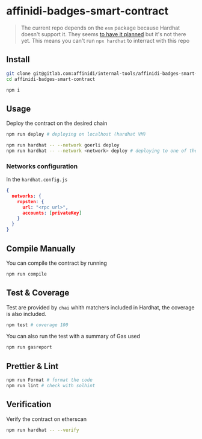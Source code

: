 # affinidi-badges-smart-contract

> The current repo depends on the `esm` package because Hardhat doesn't support it.
> They seems [to have it planned](https://github.com/NomicFoundation/hardhat/issues/957) but it's not there yet.
> This means you can't run `npx hardhat` to interract with this repo

## Install

```sh
git clone git@gitlab.com:affinidi/internal-tools/affinidi-badges-smart-contract.git
cd affinidi-badges-smart-contract
```

```sh
npm i
```

## Usage

Deploy the contract on the desired chain

```sh
npm run deploy # deploying on localhost (hardhat VM)

npm run hardhat -- --network goerli deploy
npm run hardhat -- --network <network> deploy # deploying to one of the configured network
```

### Networks configuration

In the `hardhat.config.js`

```json
{
  networks: {
    ropsten: {
      url: "<rpc url>",
      accounts: [privateKey]
    }
  }
}
```

## Compile Manually

You can compile the contract by running

```sh
npm run compile
```

## Test & Coverage

Test are provided by `chai` whith matchers included in Hardhat, the coverage is also included.

```sh
npm test # coverage 100
```

You can also run the test with a summary of Gas used

```sh
npm run gasreport
```

## Prettier & Lint

```sh
npm run Format # format the code
npm run lint # check with solhint
```

## Verification

Verify the contract on etherscan

```sh
npm run hardhat -- --verify
```
